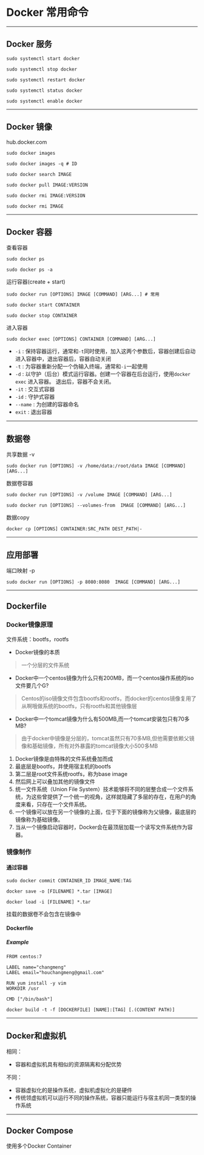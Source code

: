 # Docker 常用命令

___

## Docker 服务

```{shell}
sudo systemctl start docker
```

```{shell}
sudo systemctl stop docker
```

```{shell}
sudo systemctl restart docker
```

```{shell}
sudo systemctl status docker
```

```{shell}
sudo systemctl enable docker
```

___

## Docker 镜像

hub.docker.com

```{shell}
sudo docker images
```

```{shell}
sudo docker images -q # ID
```

```{shell}
sudo docker search IMAGE
```

```{shell}
sudo docker pull IMAGE:VERSION
```

```{shell}
sudo docker rmi IMAGE:VERSION
```

```{shell}
sudo docker rmi IMAGE
```

___

## Docker 容器

查看容器

```{shell}
sudo docker ps
```

```{shell}
sudo docker ps -a
```


运行容器(create + start)

```{shell}
sudo docker run [OPTIONS] IMAGE [COMMAND] [ARG...] # 常用
```

```{shell}
sudo docker start CONTAINER
```

```{shell}
sudo docker stop CONTAINER
```

进入容器

```{shell}
sudo docker exec [OPTIONS] CONTAINER [COMMAND] [ARG...]
```

- `-i` : 保持容器运行，通常和`-t`同时使用，加入这两个参数后，容器创建后自动进入容器中，退出容器后，容器自动关闭
- `-t` : 为容器重新分配一个伪输入终端，通常和`-i`一起使用
- `-d` : 以守护（后台）模式运行容器。创建一个容器在后台运行，使用`docker exec` 进入容器。 退出后，容器不会关闭。
- `-it` : 交互式容器
- `-id` : 守护式容器
- `--name` : 为创建的容器命名
- `exit` : 退出容器

___

## 数据卷

共享数据 -v

```{shell}
sudo docker run [OPTIONS] -v /home/data:/root/data IMAGE [COMMAND] [ARG...]
```

数据卷容器

```{shell}
sudo docker run [OPTIONS] -v /volume IMAGE [COMMAND] [ARG...]
```

```{shell}
sudo docker run [OPTIONS] --volumes-from  IMAGE [COMMAND] [ARG...]
```

数据copy

```{shell}
docker cp [OPTIONS] CONTAINER:SRC_PATH DEST_PATH|-
```

___

## 应用部署

端口映射 -p

```{shell}
sudo docker run [OPTIONS] -p 8080:8080  IMAGE [COMMAND] [ARG...]
```

___

## Dockerfile

### Docker镜像原理

文件系统：bootfs，rootfs

- Docker镜像的本质
> 一个分层的文件系统
- Docker中一个centos镜像为什么只有200MB，而一个centos操作系统的iso文件要几个G?
> Centos的iso镜像文件包含bootfs和rootfs，而docker的centos镜像复用了从啊哦做系统的bootfs，只有rootfs和其他镜像层
- Docker中一个tomcat镜像为什么有500MB,而一个tomcat安装包只有70多MB?
> 由于docker中镜像是分层的，tomcat虽然只有70多MB,但他需要依赖父镜像和基础镜像，所有对外暴露的tomcat镜像大小500多MB

1. Docker镜像是由特殊的文件系统叠加而成
2. 最底层是bootfs，并使用宿主机的bootfs
3. 第二层是root文件系统rootfs，称为base image
4. 然后网上可以叠加其他的镜像文件
5. 统一文件系统（Union File System）技术能够将不同的层整合成一个文件系统，为这些曾提供了一个统一的视角，这样就隐藏了多层的存在，在用户的角度来看，只存在一个文件系统。
6. 一个镜像可以放在另一个镜像的上面，位于下面的镜像称为父镜像，最底层的镜像称为基础镜像。
7. 当从一个镜像启动容器时，Docker会在最顶层加载一个读写文件系统作为容器。

### 镜像制作

#### 通过容器

```{shell}
sudo docker commit CONTAINER_ID IMAGE_NAME:TAG
```

```{shell}
docker save -o [FILENAME] *.tar [IMAGE]
```

```{shell}
docker load -i [FILENAME] *.tar
```

挂载的数据卷不会包含在镜像中

#### Dockerfile

##### Example

```{dockerfile}
FROM centos:7

LABEL name="changmeng"
LABEL email="houchangmeng@gmail.com"

RUN yum install -y vim
WORKDIR /usr

CMD ["/bin/bash"]
```

```{shell}
docker build -t -f [DOCKERFILE] [NAME]:[TAG] [.(CONTENT PATH)] 
```

___

## Docker和虚拟机

相同：
- 容器和虚拟机具有相似的资源隔离和分配优势

不同：
- 容器虚拟化的是操作系统，虚拟机虚拟化的是硬件
- 传统领虚拟机可以运行不同的操作系统，容器只能运行与宿主机同一类型的操作系统

___

## Docker Compose

使用多个Docker Container

